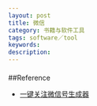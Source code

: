 ```yaml
---
layout: post
title: 微信
category: 书籍与软件工具
tags: software／tool
keywords: 
description: 
---
```


####

##Reference

* [一键关注微信号生成器](http://tools.xmt.cn)